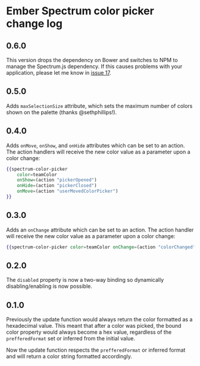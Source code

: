 # Ember Spectrum color picker change log

## 0.6.0

This version drops the dependency on Bower and switches to NPM to manage the Spectrum.js dependency. If this causes
problems with your application, please let me know in [issue 17](https://github.com/RSSchermer/ember-spectrum-color-picker/issues/17).

## 0.5.0

Adds `maxSelectionSize` attribute, which sets the maximum number of colors shown on the palette (thanks @sethphillips!).

## 0.4.0

Adds `onMove`, `onShow`, and `onHide` attributes which can be set to an action. The action handlers will receive the
new color value as a parameter upon a color change:

``` handlebars
{{spectrum-color-picker
    color=teamColor
    onShow=(action "pickerOpened")
    onHide=(action "pickerClosed")
    onMove=(action "userMovedColorPicker")
}}
```

## 0.3.0

Adds an `onChange` attribute which can be set to an action. The action handler will receive the new color value as
a parameter upon a color change:

``` handlebars
{{spectrum-color-picker color=teamColor onChange=(action "colorChanged")}}
```

## 0.2.0

The `disabled` property is now a two-way binding so dynamically disabling/enabling is now possible.

## 0.1.0

Previously the update function would always return the color formatted as a hexadecimal value. This meant that after
a color was picked, the bound color property would always become a hex value, regardless of the `prefferedFormat` set
or inferred from the initial value.

Now the update function respects the `prefferedFormat` or inferred format and will return a color string formatted
accordingly.
